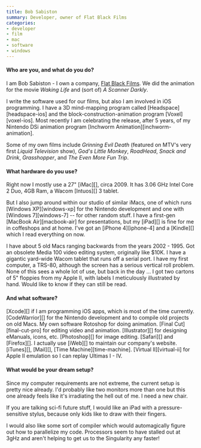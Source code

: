```yaml
---
title: Bob Sabiston
summary: Developer, owner of Flat Black Films
categories:
- developer
- film
- mac
- software
- windows
---
```


#### Who are you, and what do you do?

I am Bob Sabiston - I own a company, [Flat Black Films](http://www.flatblackfilms.com/ "Flat Black's website."). We did the animation for the movie _Waking Life_ and (sort of) _A Scanner Darkly_. 

I write the software used for our films, but also I am involved in iOS programming. I have a 3D mind-mapping program called [Headspace][headspace-ios] and the block-construction-animation program [Voxel][voxel-ios]. Most recently I am celebrating the release, after 5 years, of my Nintendo DSi animation program [Inchworm Animation][inchworm-animation].

Some of my own films include _Grinning Evil Death_ (featured on MTV's very first _Liquid Television_ show), _God's Little Monkey_, _RoadHead_, _Snack and Drink_, _Grasshopper_, and _The Even More Fun Trip_.

#### What hardware do you use?

Right now I mostly use a 27" [iMac][], circa 2009. It has 3.06 GHz Intel Core 2 Duo, 4GB Ram, a Wacom [Intuos][] 3 tablet. 

But I also jump around within our studio of similar iMacs, one of which runs [Windows XP][windows-xp] for the Nintendo development and one with [Windows 7][windows-7] -- for other random stuff. I have a first-gen [MacBook Air][macbook-air] for presentations, but my [iPad][] is fine for me in coffeshops and at home. I've got an [iPhone 4][iphone-4] and a [Kindle][] which I read everything on now.

I have about 5 old Macs ranging backwards from the years 2002 - 1995. Got an obsolete Media 100 video editing system, originally like $10K. I have a gigantic yard-wide Wacom tablet that runs off a serial port. I have my first computer, a TRS-80, although the screen has a serious vertical roll problem. None of this sees a whole lot of use, but back in the day ... I got two cartons of 5" floppies from my Apple II, with labels I meticulously illustrated by hand. Would like to know if they can still be read.

#### And what software?

[Xcode][] if I am programming iOS apps, which is most of the time currently. [CodeWarrior][] for the Nintendo development and to compile old projects on old Macs. My own software Rotoshop for doing animation. [Final Cut][final-cut-pro] for editing video and animation. [Illustrator][] for designing eManuals, icons, etc. [Photoshop][] for image editing. [Safari][] and [Firefox][]. I actually use [iWeb][] to maintain our company's website. [iTunes][], [Mail][], [Time Machine][time-machine]. [Virtual II][virtual-ii] for Apple II emulation so I can replay Ultimas I - IV.

#### What would be your dream setup?

Since my computer requirements are not extreme, the current setup is pretty nice already. I'd probably like two monitors more than one but this one already feels like it's irradiating the hell out of me. I need a new chair.

If you are talking sci-fi future stuff, I would like an iPad with a pressure-sensitive stylus, because only kids like to draw with their fingers. 

I would also like some sort of compiler which would automagically figure out how to parallelize my code. Processors seem to have stalled out at 3gHz and aren't helping to get us to the Singularity any faster!